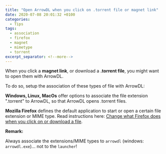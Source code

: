 ```yaml
---
title: "Open ArrowDL when you click on .torrent file or magnet link"
date: 2020-07-08 20:01:32 +0100
categories:
  - Tips
tags:
  - association
  - firefox
  - magnet
  - mimetype
  - torrent
excerpt_separator: <!--more-->
---
```


When you click a **magnet link**, or download a **.torrent file**, you might want to open them with ArrowDL.

<!--more-->

To do so, setup the association of these types of file with ArrowDL:

**Windows, Linux, MacOs** offer options to associate the file extension ".torrent" to ArrowDL, so that ArrowDL opens .torrent files.

**Mozilla Firefox** defines the default application to start or open a certain file extension or MIME type. Read instructions here: [Change what Firefox does when you click on or download a file](https://support.mozilla.org/en-US/kb/change-firefox-behavior-when-open-file).

__Remark:__

Always associate the extensions/MIME types to `arrowdl` (windows: `arrowdl.exe`)... not to the `launcher`!

